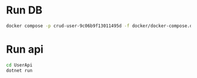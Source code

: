 # Run DB

```bash
docker compose -p crud-user-9c06b9f13011495d -f docker/docker-compose.dev.yml up --build
```

# Run api

```bash
cd UserApi
dotnet run
```
